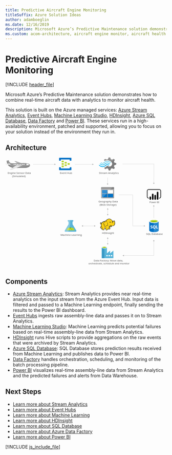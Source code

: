 ```yaml
---
title: Predictive Aircraft Engine Monitoring
titleSuffix: Azure Solution Ideas
author: adamboeglin
ms.date: 12/16/2019
description: Microsoft Azure’s Predictive Maintenance solution demonstrates how to combine real-time aircraft data with analytics to monitor aircraft health.
ms.custom: acom-architecture, aircraft engine monitor, aircraft health monitoring systems, 'https://azure.microsoft.com/solutions/architecture/aircraft-engine-monitoring-for-predictive-maintenance-in-aerospace/'
---
```

# Predictive Aircraft Engine Monitoring

[!INCLUDE [header_file](../header.md)]

Microsoft Azure’s Predictive Maintenance solution demonstrates how to combine real-time aircraft data with analytics to monitor aircraft health.

This solution is built on the Azure managed services: [Azure Stream Analytics](https://azure.microsoft.com/services/stream-analytics/), [Event Hubs](https://azure.microsoft.com/services/event-hubs/), [Machine Learning Studio](https://azure.microsoft.com/services/machine-learning-studio/), [HDInsight](https://azure.microsoft.com/services/hdinsight/), [Azure SQL Database](https://azure.microsoft.com/services/sql-database/), [Data Factory](https://azure.microsoft.com/services/data-factory/) and [Power BI](https://powerbi.microsoft.com). These services run in a high-availability environment, patched and supported, allowing you to focus on your solution instead of the environment they run in.

## Architecture

<svg class="architecture-diagram" aria-labelledby="aircraft-engine-monitoring-for-predictive-maintenance-in-aerospace" height="749.189" viewbox="0 0 1095.946 749.189" width="1095.95" xmlns="http://www.w3.org/2000/svg">
    <path d="M737.692 59.62l2.817-7.027 12.913-4.307v-9.975l-1.409-.453-11.5-3.174-2.817-7.027 5.865-11.557-7.278-7.027-1.409.68-10.565 5.214-7.509-2.952L712.1 0h-10.564l-.47 1.36-3.522 10.655-7.278 2.72-12.442-5.214-7.513 7.027.7 1.36L674.3 23.8a38 38 0 0118.547-4.534 38.592 38.592 0 0124.182 9.521 53.938 53.938 0 014.461 3.627 17.338 17.338 0 011.878 2.494c4.461 7.481 2.583 17-4.7 22.669a18.5 18.5 0 01-18.547 2.494c-.7-.453-1.174-.453-1.409-.68a24.393 24.393 0 01-3.991-2.72c-.47 0-.7-.453-1.409-.453a5.876 5.876 0 00-3.991 1.814l-.47.453a35.513 35.513 0 01-15.026 9.068l-2.113 4.307 7.043 6.8.47.453 1.409-.68 10.565-5.214 7.278 2.72 3.991 12.015h10.572l.47-1.36 3.756-10.655 7.278-2.72 12.443 5.214 7.043-7.481-.7-1.36z" fill="#7a7a7a"/>
    <path d="M674.772 41.938c-7.982 8.161-20.9 8.161-28.408-.453a2.014 2.014 0 00-3.287 0 2.524 2.524 0 00-.7 1.814 4.239 4.239 0 00.7 1.814c9.391 10.2 25.121 10.428 35.216.453 7.982-7.708 20.425-7.934 28.173.68 1.174 1.133 2.583 1.133 3.287 0a2.524 2.524 0 00.7-1.814 4.24 4.24 0 00-.7-1.814 24.191 24.191 0 00-34.981-.68z" fill="#48c8ef"/>
    <path d="M692.38 46.245a15.174 15.174 0 00-11.269 4.534l-.47.453-.47.453a26.945 26.945 0 01-20.425 8.161c-7.748 0-14.556-3.627-20.191-9.068-1.174-1.133-2.583-1.133-3.287 0-.235 0-.235.453-.235 1.133a3.029 3.029 0 001.174 2.04 31.5 31.5 0 0023.478 10.655c8.687.453 17.139-3.174 23.712-9.974l.47-.453.47-.453a10.833 10.833 0 017.748-3.174c2.817 0 5.4 1.36 7.748 3.627 1.174 1.133 2.583 1.133 3.287 0a2.524 2.524 0 00.7-1.814 4.24 4.24 0 00-.7-1.814 19.494 19.494 0 00-11.74-4.306z" fill="#00abec"/>
    <path d="M672.659 36.951a28.016 28.016 0 0120.425-8.388c7.513 0 14.556 3.627 19.721 9.068 1.174 1.133 2.583 1.133 3.287 0a2.524 2.524 0 00.7-1.814 4.24 4.24 0 00-.7-1.814 31.5 31.5 0 00-23.478-10.655 32.067 32.067 0 00-23.714 9.976l-.47.453-.47.453a10.833 10.833 0 01-7.748 3.174c-3.052 0-5.4-1.36-7.748-3.627-1.174-1.133-2.583-1.133-3.287 0a2.524 2.524 0 00-.7 1.814 4.239 4.239 0 00.7 1.814 15.444 15.444 0 0022.3.453l.47-.453z" fill="#84d6ef"/>
    <g opacity=".2" style="isolation:isolate" fill="#f1f1f1">
        <path d="M694.493 56.447c-.47 0-.7-.453-1.409-.453a5.876 5.876 0 00-3.991 1.814l-.47.453a35.513 35.513 0 01-15.023 9.067l-2.113 4.307 3.756 3.627 19.252-18.816zM674.537 24.029a38 38 0 0118.547-4.529 38.592 38.592 0 0124.182 9.521c1.174.907 2.113 1.587 3.287 2.494l19.486-18.816-3.991-3.854-1.409.68-10.565 5.214-7.278-2.72L712.1 0h-10.564l-.47 1.36-3.522 10.655-7.278 2.72-12.442-5.214-7.513 7.027.7 1.36z"/>
    </g>
    <text fill="#505050" font-family="SegoeUI, Segoe UI" font-size="16.653" transform="matrix(1.036 0 0 1 600.217 704.327)">
        Data Factory: Move data, <tspan x="-34.401" y="20.472">orchestrate, schedule and monitor</tspan>
    </text>
    <text fill="#505050" font-family="SegoeUI, Segoe UI" font-size="16.653" transform="matrix(1.036 0 0 1 957.03 524.469)">
        SQL Database
    </text>
    <path d="M481.722 494.339l-25.437-42.263-.036-17.131h.458a5.295 5.295 0 10-.022-10.582l-27.656.058a5.3 5.3 0 10.022 10.579h.458l.036 17.129-25.262 42.371c-2.771 4.646-.489 8.439 5.072 8.428l67.331-.14c5.559-.012 7.825-3.815 5.036-8.449z" fill="#59b4d9"/>
    <path fill="#b8d432" d="M425.123 476.243l-10.424 17.482 56.602-.118-10.495-17.439-35.683.075z"/>
    <path d="M441.065 481.4a5.024 5.024 0 005.1-4.94 4.756 4.756 0 00-.526-2.155l-9.188.019a4.746 4.746 0 00-.517 2.157 5.026 5.026 0 005.131 4.919z" fill="#7fba00"/>
    <ellipse cx="450.678" cy="487.079" fill="#7fba00" rx="2.509" ry="2.418" transform="rotate(-.119 452.082 488.206)"/>
    <path d="M404.283 494.5l25.261-42.37-.036-17.13h-.458a5.295 5.295 0 11-.022-10.582l11.917-.025.055 27.578-13.254 50.918-18.395.038c-5.557.012-7.839-3.781-5.068-8.427z" fill="#fff" opacity=".25" style="isolation:isolate"/>
    <text fill="#505050" font-family="SegoeUI, Segoe UI" font-size="16.653" transform="matrix(1.036 0 0 1 374.926 530.937)">
        Machine Learning
    </text>
    <text fill="#505050" font-family="SegoeUI, Segoe UI" font-size="15.354" transform="matrix(1.036 0 0 1 979.272 309.738)">
        Power BI
    </text>
    <path d="M417.085 39.811a1.336 1.336 0 01-1.439 1.389h-11.222a1.336 1.336 0 01-1.439-1.389v-8.058a1.336 1.336 0 011.439-1.389h11.222a1.336 1.336 0 011.439 1.389zM437.227 48.146a1.336 1.336 0 01-1.439 1.389h-11.222a1.336 1.336 0 01-1.439-1.389v-8.057a1.336 1.336 0 011.439-1.389h11.222a1.336 1.336 0 011.439 1.389zM417.085 56.481a1.336 1.336 0 01-1.439 1.389h-11.222a1.336 1.336 0 01-1.439-1.389v-8.057a1.336 1.336 0 011.439-1.389h11.222a1.336 1.336 0 011.439 1.389zM396.942 31.476a1.336 1.336 0 01-1.439 1.389h-11.51a1.336 1.336 0 01-1.439-1.389V23.14a1.336 1.336 0 011.439-1.389h11.222c1.151 0 1.727.556 1.727 1.389z" fill="#b8d432"/>
    <path d="M447.3 2.3h-80.571a1.336 1.336 0 00-1.439 1.389v16.67a1.336 1.336 0 001.439 1.389h8.632a1.336 1.336 0 001.439-1.389v-6.943h60.427v6.946c0 .834.575 1.389 1.727 1.389h8.346a1.336 1.336 0 001.439-1.389V3.692A1.336 1.336 0 00447.3 2.3zM447.3 66.484h-8.345a1.336 1.336 0 00-1.439 1.389v6.668H376.8v-6.946c0-.833-.575-1.389-1.727-1.389h-8.345c-.863 0-1.439.556-1.439 1.667v16.392a1.336 1.336 0 001.439 1.389H447.3a1.336 1.336 0 001.439-1.389V67.873a1.336 1.336 0 00-1.439-1.389z" fill="#0072c6"/>
    <path d="M396.942 48.146a1.336 1.336 0 01-1.439 1.389h-11.51a1.336 1.336 0 01-1.439-1.389v-8.335a1.336 1.336 0 011.439-1.389h11.222c1.151 0 1.727.556 1.727 1.389zM396.942 64.816a1.336 1.336 0 01-1.439 1.389h-11.51a1.336 1.336 0 01-1.439-1.389v-8.335a1.336 1.336 0 011.439-1.389h11.222c1.151 0 1.727.556 1.727 1.389z" fill="#b8d432"/>
    <text fill="#505050" font-family="SegoeUI, Segoe UI" font-size="16.653" transform="matrix(1.036 0 0 1 370.529 111.27)">
        Event Hub
    </text>
    <text fill="#505050" font-family="SegoeUI, Segoe UI" font-size="16.653" transform="matrix(1.036 0 0 1 636.302 111.27)">
        Stream Analytics
    </text>
    <text fill="#505050" font-family="SegoeUI, Segoe UI" font-size="16.653" transform="matrix(1.036 0 0 1 656.754 517.345)">
        HDInsight
    </text>
    <path fill="none" stroke="#afafaf" stroke-miterlimit="10" stroke-width="1.042" d="M695.538 548.588v35.009"/>
    <path fill="#afafaf" d="M690.343 550.108l5.195-8.996 5.194 8.996h-10.389zM690.343 582.077l5.195 8.996 5.194-8.996h-10.389z"/>
    <path fill="none" stroke="#afafaf" stroke-miterlimit="10" stroke-width="1.042" d="M525.932 463.952h79.418"/>
    <path fill="#afafaf" d="M527.452 469.146l-8.996-5.194 8.996-5.195v10.389zM603.83 469.146l8.996-5.194-8.996-5.195v10.389z"/>
    <path fill="none" stroke="#afafaf" stroke-miterlimit="10" stroke-width="1.042" d="M695.538 350.967v35.009"/>
    <path fill="#afafaf" d="M690.343 352.487l5.195-8.995 5.194 8.995h-10.389zM690.343 384.457l5.195 8.995 5.194-8.995h-10.389z"/>
    <text fill="#505050" font-family="SegoeUI, Segoe UI" font-size="16.653" transform="matrix(1.036 0 0 1 632.554 305.249)">
        Geography Data<tspan x="7.648" y="21.607">(Blob Storage)</tspan>
    </text>
    <text fill="#505050" font-family="SegoeUI, Segoe UI" font-size="16.653" transform="matrix(1.036 0 0 1 15.189 111.27)">
        Engine Sensor Data <tspan x="29.72" y="22.205">(Simulated)</tspan>
    </text>
    <path d="M650.551 273.105a3.322 3.322 0 003.181 3.357h81.815a3.355 3.355 0 003.357-3.357v-58.49h-88.353z" fill="#a0a1a2"/>
    <path d="M735.547 201.009h-81.815a3.322 3.322 0 00-3.181 3.357v10.072H738.9v-10.072a3.355 3.355 0 00-3.357-3.357" fill="#7a7a7a"/>
    <path fill="#0072c6" d="M657.089 220.623h36.048v22.972h-36.048zM657.089 246.776h36.048v22.972h-36.048z"/>
    <path fill="#fff" d="M696.318 220.623h35.871v22.972h-35.871z"/>
    <path fill="#0072c6" d="M696.318 246.776h35.871v22.972h-35.871z"/>
    <path d="M654.085 201.009a3.545 3.545 0 00-3.534 3.534v68.209a3.545 3.545 0 003.534 3.534h3.888l69.627-75.277z" fill="#fff" opacity=".2" style="isolation:isolate"/>
    <path d="M977.716 432.331l.129 61.89c.013 6.425 14.407 11.606 32.148 11.569l-.153-73.526z" fill="#0072c6"/>
    <path d="M1009.552 505.789h.44c17.74-.037 32.113-5.274 32.1-11.7l-.129-61.89-32.564.068z" fill="#0072c6"/>
    <path d="M1009.552 505.789h.44c17.74-.037 32.113-5.274 32.1-11.7l-.129-61.89-32.564.068z" fill="#fff" opacity=".15" style="isolation:isolate"/>
    <path d="M1041.963 432.2c.013 6.425-14.359 11.664-32.1 11.7s-32.134-5.142-32.148-11.567 14.359-11.664 32.1-11.7 32.134 5.142 32.148 11.567" fill="#fff"/>
    <path d="M1035.394 431.541c.009 4.242-11.426 7.7-25.54 7.73s-25.565-3.381-25.573-7.623 11.428-7.7 25.541-7.73 25.563 3.383 25.572 7.623" fill="#7fba00"/>
    <path d="M1030.049 436.243c3.343-1.3 5.35-2.933 5.346-4.7-.009-4.242-11.458-7.654-25.573-7.625s-25.549 3.49-25.54 7.731c0 1.765 2.017 3.386 5.366 4.676 4.668-1.823 11.967-3.009 20.194-3.026s15.529 1.138 20.208 2.942" fill="#b8d432"/>
    <path d="M999.726 475.246a5.276 5.276 0 01-2.083 4.472 9.383 9.383 0 01-5.778 1.6 11 11 0 01-5.249-1.12l-.009-4.525a8.094 8.094 0 005.362 2.054 3.645 3.645 0 002.184-.57 1.77 1.77 0 00.768-1.5 2.1 2.1 0 00-.745-1.6 13.635 13.635 0 00-3.022-1.747q-4.642-2.165-4.65-5.927a5.36 5.36 0 012.013-4.38 8.249 8.249 0 015.368-1.658 13.421 13.421 0 014.922.768l.009 4.226a8.02 8.02 0 00-4.668-1.4 3.453 3.453 0 00-2.076.561 1.759 1.759 0 00-.76 1.493 2.13 2.13 0 00.619 1.575 9.948 9.948 0 002.526 1.515 12.5 12.5 0 014.057 2.72 5.082 5.082 0 011.212 3.443zM1021.529 470.621a11.566 11.566 0 01-1.614 6.209 8.679 8.679 0 01-4.572 3.7l5.892 5.431-5.937.012-4.209-4.7a9.845 9.845 0 01-4.874-1.418 8.947 8.947 0 01-3.358-3.633 11.171 11.171 0 01-1.192-5.151 12.046 12.046 0 011.267-5.622 9.088 9.088 0 013.59-3.8 10.512 10.512 0 015.314-1.339 9.78 9.78 0 015.014 1.277 8.778 8.778 0 013.442 3.654 11.573 11.573 0 011.237 5.38zm-4.805.265a7.932 7.932 0 00-1.354-4.868 4.348 4.348 0 00-3.68-1.782 4.616 4.616 0 00-3.8 1.8 8.725 8.725 0 00-.009 9.521 4.5 4.5 0 003.721 1.766 4.559 4.559 0 003.743-1.725 7.286 7.286 0 001.379-4.712zM1036.974 480.867l-12.073.025-.042-20.272 4.566-.009.034 16.568 7.507-.016.008 3.704z" fill="#fff"/>
    <path d="M733.99 650.084V631l-21.6 18.764h-.473V631l-21.6 18.764v-39.258c0-3.311-7.411-6.623-17.187-6.623s-17.818 3.154-17.818 6.623v71.9h78.84zm-60.865-36.424c-7.1 0-12.772-1.734-12.772-3.627s5.677-3.627 12.772-3.627 12.772 1.577 12.772 3.627c-.157 1.892-5.834 3.627-12.772 3.627zm37.213 55.977h-8.672v-8.672h8.672zm-15.3 0h-8.672v-8.672h8.672zm22.075 0v-8.672h8.672v8.672z" fill="#59b4d9"/>
    <path fill="#3999c6" d="M655.307 610.033h17.503v72.376h-17.503z"/>
    <path d="M690.155 610.033c0 3.469-7.884 6.307-17.5 6.307s-17.345-2.838-17.345-6.307 7.884-6.307 17.5-6.307 17.345 2.681 17.345 6.307" fill="#fff"/>
    <path d="M686.686 609.56c0 2.365-6.15 4.1-13.876 4.1s-13.876-1.734-13.876-4.1 6.15-4.1 13.876-4.1 13.876 1.892 13.876 4.1" fill="#7fba00"/>
    <path d="M683.69 612.083c1.892-.631 2.838-1.577 2.838-2.523 0-2.365-6.15-4.1-13.876-4.1s-13.876 1.892-13.876 4.1c.158.946 1.261 1.892 3 2.523a33.475 33.475 0 0111.038-1.577 33.123 33.123 0 0110.88 1.577" fill="#b8d432"/>
    <path fill="#fcd116" d="M678.689 431.931l-7.106 1.218-6.294 2.842-5.481 3.452-5.279 6.293-2.842 3.046-2.843 1.015-.812-1.827 1.421-1.827.203-2.64h1.015l.813.812-.203-2.639-1.016-.812v-1.015l-2.436 1.421-2.436 2.639-.406 2.437 1.015 2.03.812 3.248 1.827.812h2.03l1.828-1.218-1.218 6.294 1.218 6.903-1.421 3.248-4.264 4.67.609 3.045 2.233 3.248 3.858 2.64 2.233.406h2.233l-1.421 6.09 5.279 2.234 6.7.812 2.233-1.624.203-3.858 2.639-4.263.203-3.452 6.091.609 5.685-.609-5.685 3.452 1.015 4.06 3.451 5.685 3.655 1.421 2.639-1.015 1.218-2.436 5.888-4.467 1.218 1.015 9.136.406 1.827-1.624.203-2.639-.609-1.015-.406-7.106-3.045-6.091.406-2.842 1.827 1.015 5.279 4.872 2.436.203 2.842-1.218 2.843-2.03 1.421-4.67 8.121.61 5.076-2.031 4.06-3.654 2.842-5.482.812-6.497-.609-7.308-1.624-6.7-1.624-2.233-2.233-.61-3.858 4.264-3.451 1.218-3.046-5.075-3.045-2.843-1.827-1.015-6.497-5.685-5.481-2.842-5.279-.406-6.294 1.015-5.481 2.03-3.655 3.046-3.045 3.654-3.046.812-5.278 5.076z"/>
    <path fill="#1e1e1e" d="M651.281 445.736l.812 1.016.203-1.219h-.609l-.406.203z"/>
    <path d="M744.671 437.819a22.51 22.51 0 00-2.436-8.121c-.2-.2-.406-.609-.609-.812a8.383 8.383 0 00-2.233-1.421 3.012 3.012 0 00-2.639 0c-.2.2-.406.2-.609.406a11.261 11.261 0 00-1.218 1.624 14.315 14.315 0 01-1.421 1.827 7.878 7.878 0 01-2.233 1.218 7.878 7.878 0 00-1.218-2.233 19.046 19.046 0 00-1.827-2.436l-1.624-1.624-1.827-1.218a45.194 45.194 0 01-4.873-3.857c-.609-.609-1.421-1.218-2.03-1.827-3.654-3.045-7.106-4.467-10.76-4.67s-7.512.812-12.181 2.639a21.4 21.4 0 00-5.279 3.248 29.138 29.138 0 00-3.857 4.467 6.006 6.006 0 00-2.03.406 7.2 7.2 0 00-2.436 1.624 13.135 13.135 0 01-1.827 1.624l-1.624 1.624a44.478 44.478 0 00-10.557 2.639 30.416 30.416 0 00-8.73 5.279 15.264 15.264 0 00-3.045 3.248 33.067 33.067 0 00-2.233 3.451l-1.827 1.827a4.213 4.213 0 01-2.03 1.218 1.571 1.571 0 01-.609.2v-.2a5.206 5.206 0 001.218-3.857c.2.2.2.406.406.609s.2.406.406.609l.406-.406.609.2a8.514 8.514 0 00.2-3.248 2.79 2.79 0 00-1.015-1.624c0-.2.2-.2.2-.406a2.934 2.934 0 00.406-1.421l-.406-.2.406.2.609-.406-.812.2a13.188 13.188 0 00-5.482 3.457 9.014 9.014 0 00-1.624 2.233 4.53 4.53 0 00-.609 2.639 6.1 6.1 0 001.218 2.233 12.939 12.939 0 00.406 1.421 2.886 2.886 0 01.406 1.218 4.218 4.218 0 002.233 2.03 4.949 4.949 0 002.436 0c-.2 1.015-.2 2.03-.406 3.045a42.5 42.5 0 00.2 4.873 2.575 2.575 0 00.2 1.218c0 .406.2.812.2 1.218a2.886 2.886 0 00-.406 1.218 8.485 8.485 0 01-.812 2.03l-1.624 1.624-1.421 1.421-.406.406c-1.015 1.015-1.218 1.218-1.015 2.842A28.914 28.914 0 00646 476.6a12.339 12.339 0 002.03 2.842 21.682 21.682 0 005.076 3.248 6.022 6.022 0 003.248.406c0 .2 0 .406-.2.406a9.9 9.9 0 00-.609 1.421c-1.218 2.842 0 4.263 2.03 5.076a19.956 19.956 0 003.248 1.015c.2 0 .406.2.812.2a30.342 30.342 0 005.685 1.218c2.233.2 4.263-.406 4.873-2.436a8.935 8.935 0 00.406-2.03v-1.827a10.871 10.871 0 011.421-2.436c0-.2.2-.2.2-.406.406-.812.812-1.218.812-1.827v-2.436a24.57 24.57 0 003.857.2h2.03c-.2 0-.406.2-.609.2a.2.2 0 00-.2.2c-1.827.812-1.827 2.639-1.218 4.263a9.656 9.656 0 002.233 4.06c1.421 2.03 2.639 3.857 4.06 4.67 1.624 1.015 3.451 1.015 5.888-.2a4.218 4.218 0 002.03-2.233c.2-.2.406-.609.609-.812a30.385 30.385 0 013.045-2.436 8.6 8.6 0 011.421-1.015 6.759 6.759 0 001.218.609 7.613 7.613 0 002.233.2h5.279c1.421 0 2.639 0 3.451-.609 1.015-.609 1.421-1.421 1.624-3.045v-1.624a2.7 2.7 0 00-.609-1.421v-4.467a10.19 10.19 0 00-.406-2.436 9.9 9.9 0 00-.812-2.233c-.2-.609-.406-1.015-.609-1.624l-.406.2.406-.2a12.419 12.419 0 00-1.015-2.436v-.609l.812.812 1.218 1.218a13.979 13.979 0 002.639 2.233 4.9 4.9 0 003.451.812 8.049 8.049 0 004.467-1.624 9.923 9.923 0 002.842-3.654c.2-.406.2-.812.406-1.218 0-.406.2-.609.2-1.015a23.247 23.247 0 006.5.2 18 18 0 005.888-1.624 14.928 14.928 0 005.888-5.888 22.949 22.949 0 002.842-9.136c-.201-2.428-.404-6.082-1.014-9.533zm-30.454 24.566c-.609 2.03-1.624 5.482 1.218 6.091a3.616 3.616 0 003.045-.609 5.721 5.721 0 01-2.639 0 1.781 1.781 0 01-1.421-1.218c.2.2.609.2 1.421.406 2.03.406 4.06-.406 4.467-2.03a20.99 20.99 0 01.609-2.436 12.939 12.939 0 001.421.406c-.2.812-.609 1.624-.812 2.639a5.741 5.741 0 01-5.685 3.857c-2.233 0-3.451-1.421-5.076-2.639-1.015-.812-2.03-1.827-3.045-2.639a22.46 22.46 0 01-7.309-3.654 13.9 13.9 0 005.482 4.264c-.406 3.654-1.624 6.294-2.639 9.745-.406 1.624-4.264 7.918-5.482 8.527-.812.406-5.482 4.467-6.5 5.076a9.111 9.111 0 01-2.233 2.639c-3.045 1.624-5.076-1.421-6.7-4.06-.812-1.218-2.842-4.67-1.015-5.685 1.624-.812 2.639-1.624 4.467-2.639a6.17 6.17 0 001.015 1.421c0-.609-.2-1.015-.2-1.624a5.8 5.8 0 010-2.639c0-.812.2-1.827.2-2.639-.2 1.015-.812 1.827-1.015 2.842a1.83 1.83 0 00-.2 1.015 32.8 32.8 0 01-11.775.2c-.2-1.421-.609-3.045-.812-4.06v6.5a4.621 4.621 0 01-.812 3.248c-.609 1.218-1.015 1.421-2.03 3.451a17.464 17.464 0 01-.2 3.248c-.609 2.03-6.091.406-7.512 0-1.827-.406-5.482-1.218-4.67-3.654a29.447 29.447 0 001.827-7.309c-3.248-4.67-6.294-11.166-6.9-17.054-.406-4.467-.2-7.309.812-9.948 1.624-4.264 3.654-8.121 7.106-11.166 4.67-4.06 8.933-5.685 15.836-6.7-1.624 1.827-3.248 3.857-5.076 5.888a31.46 31.46 0 00-4.06 6.5c-1.624 3.248-1.624 4.467.609 7.106 1.827 2.436 2.842 3.451 3.451 5.888a13.149 13.149 0 00-1.015 4.264c2.233 2.436 3.857 4.06 5.888 4.467a7.863 7.863 0 005.685-.609c4.06-2.03 7.918-4.873 12.587-5.076 2.233-5.279 2.03-9.745.812-15.024a89.919 89.919 0 01-1.218-10.354 26.466 26.466 0 00-.406 10.557c.812 4.467 1.421 9.339-.812 13.2-4.264.406-7.918 2.842-11.775 4.873a6.7 6.7 0 01-4.873.406c-1.218-.2-2.233-1.218-4.06-3.248a9.431 9.431 0 011.218-4.67 88.536 88.536 0 014.873-8.324c-2.03 2.639-4.06 4.873-5.685 7.309-.609-1.827-1.624-2.842-3.045-4.873s-1.624-2.842-.609-5.279c1.218-2.436 2.03-4.467 4.06-6.5 3.248-3.654 6.294-7.512 9.948-11.166 2.03-1.827 2.842-1.827 5.279-2.233s4.67-.812 7.106-1.421a41.445 41.445 0 01-6.9.609c2.233-2.842 3.451-4.467 7.106-6.091 8.933-3.857 14.618-4.264 21.521 1.624a48.606 48.606 0 005.279 4.263 8.935 8.935 0 00-2.03.406 7.74 7.74 0 013.045.2c.2.2.609.406.812.609a8.266 8.266 0 012.842 2.436 26.883 26.883 0 012.436 4.06c-.406-.2-.812-.2-1.218-.406a1.221 1.221 0 00-.812-.2 2.441 2.441 0 00-1.624.406 6.616 6.616 0 01-2.639.812 2.242 2.242 0 001.624 0h.2c-.2.2-.2.609-.406 1.015a3.455 3.455 0 00.2 1.421c0 .2.2.2.2.406-.406.2-.609.2-1.015.406a19.566 19.566 0 014.873 0c.2.609.2 1.015.406 1.624h-.609a2.777 2.777 0 00-2.842-.2c-3.451.812-2.639 2.842-4.263 5.888 1.624-2.03 1.624-4.264 4.263-4.873.609-.2 1.015-.406 1.421-.2a3.984 3.984 0 00-1.827 1.827c-.812 2.233-.2 3.857-1.218 5.888 1.015-1.827 1.015-3.451 2.03-5.482.406-.609 1.624-1.827 2.233-1.827h.609a19.765 19.765 0 01.2 3.248c-.2 1.827-.609 4.467-.812 5.482 1.015-1.218 1.421-3.654 1.827-5.482a15.37 15.37 0 000-6.091c-.609-2.842 2.233-2.233 3.857-3.654 1.218-1.015 2.03-2.436 3.045-3.451s2.842.406 3.248 1.624a40.415 40.415 0 012.233 16.242c-.609 5.076-3.045 10.76-7.512 13.2-5.685 3.248-12.587 1.218-18.272-.609a14.5 14.5 0 01-3.045-1.624 4.562 4.562 0 01.409 3.639zm-5.076 20.505c-.2 2.03-.812 2.233-2.842 2.233a42.437 42.437 0 01-5.076-.2 11.029 11.029 0 01-2.233-.406c1.827-1.421 5.076-7.106 5.685-9.136s1.421-3.857 1.827-5.888a11.446 11.446 0 00.812 2.436 12.015 12.015 0 011.015 3.857 39.12 39.12 0 00.2 4.873 3.142 3.142 0 01.613 2.231zm-59.283-42.229a3.24 3.24 0 00-.609 1.624c-.609 2.233.2 4.264-1.827 5.888 1.015 1.827.812 2.639 3.045 1.827a8.383 8.383 0 002.233-1.421c-.2.812-.609 1.624-.812 2.436 0 .2 0 .2-.2.406-1.624.609-3.654 1.015-4.467-.609a10.051 10.051 0 01-.812-2.639c-2.64-2.64 1.217-6.294 3.45-7.512zm.2 2.436a1.221 1.221 0 01.2-.812c0-.2 0-.2.2-.406.609.406.609.812.812 1.624-.396-.403-.802-.609-1.208-.403zm2.03 23.754a47.984 47.984 0 005.482 11.775 13.988 13.988 0 01-.609 1.624c-1.624 2.233-5.685-1.015-6.9-2.233a8.212 8.212 0 01-2.436-4.467c-.2-1.015 0-1.015.812-1.827l3.045-3.045zm77.352-33.5c0 .2.2.406.2.609l-.2.2c-.2-.2-.406-.609-.609-.812zm-75.52 12.385zm-3.248-4.873zm-5.076 7.715zm28.423 29.845zm49.538-15.023zm18.272-6.9z" fill="#1e1e1e"/>
    <path d="M734.52 435.788c2.842-1.015 4.263-3.248 4.873-6.091a11.106 11.106 0 01-5.279 5.279c-1.218.609-2.03.406-3.451.2 1.421.612 2.437 1.018 3.857.612zM718.278 438.631a21.114 21.114 0 00-3.045.406c0-.406-.2-.609-.2-1.015a2.881 2.881 0 00-1.833-1.622c.609-.406 1.421-.812 2.03-1.218-1.624.812-3.451.609-4.873 1.421-1.218.812-2.842 3.451-4.06 4.467a16.936 16.936 0 002.436-1.624 3.764 3.764 0 00.406 1.421 3.2 3.2 0 001.421 1.421 6.351 6.351 0 00-1.015 2.03 17.739 17.739 0 018.733-5.687zM703.661 435.585c.609-2.436 1.421-4.67 5.076-6.294-4.873 1.219-5.685 3.249-5.076 6.294zM711.579 458.73c-.2.609-.2 1.624-.406 2.233a8.787 8.787 0 011.015-2.436c.406-.812.609-.812 1.421-1.218a18.865 18.865 0 002.03-1.015c-.609 0-1.624.406-2.233.406-1.421.2-1.624.609-1.827 2.03zM685.592 431.322c-1.827 1.827-3.451 7.715-4.06 10.151.812-2.03 3.045-7.512 4.67-8.933a4.247 4.247 0 011.218-.812c-1.218 2.03-1.015 2.436-.609 5.076a10.718 10.718 0 012.842-5.888c1.624-.406 3.248-1.015 5.076-1.624-2.03.2-3.857.406-5.888.609-1.828.406-2.234.406-3.249 1.421z" fill="#1e1e1e"/>
    <path d="M709.751 441.676a1.362 1.362 0 012.436-1.218v.2a13.136 13.136 0 00-1.827 1.624.648.648 0 01-.609-.609M724.775 435.788a1.015 1.015 0 012.03 0v.406a4.778 4.778 0 00-1.624.406c-.2 0-.406-.406-.406-.812" fill="#fffacb"/>
    <path fill="none" stroke="#afafaf" stroke-miterlimit="10" stroke-width="1.042" d="M1008.883 565.797v97.996"/>
    <path fill="#afafaf" d="M1003.689 567.316l5.194-8.995 5.194 8.995h-10.388z"/>
    <path fill="none" stroke="#afafaf" stroke-miterlimit="10" stroke-width="1.042" d="M1008.622 329.873v80.788"/>
    <path fill="#afafaf" d="M1003.428 331.393l5.194-8.996 5.195 8.996h-10.389z"/>
    <path fill="none" stroke="#afafaf" stroke-miterlimit="10" stroke-width="1.041" d="M804.042 664.348h205.135"/>
    <path fill="#afafaf" d="M805.561 669.541l-8.992-5.193 8.992-5.193v10.386z"/>
    <path fill="none" stroke="#afafaf" stroke-miterlimit="10" stroke-width="1.041" d="M335.012 46.506H188.163"/>
    <path fill="#afafaf" d="M333.492 41.313l8.993 5.193-8.993 5.192V41.313z"/>
    <path fill="none" stroke="#afafaf" stroke-miterlimit="10" stroke-width="1.041" d="M592.585 46.506H471.827"/>
    <path fill="#afafaf" d="M591.066 41.313l8.992 5.193-8.992 5.192V41.313z"/>
    <path fill="none" stroke="#afafaf" stroke-miterlimit="10" stroke-width="1.041" d="M1008.945 173.093l.788-128.808"/>
    <path fill="#afafaf" d="M1014.147 171.605l-5.247 8.961-5.138-9.024 10.385.063z"/>
    <path fill="none" stroke="#afafaf" stroke-miterlimit="10" stroke-width="1.041" d="M694.705 178.644v-42.21"/>
    <path fill="#afafaf" d="M699.898 177.124l-5.193 8.993-5.193-8.993h10.386z"/>
    <path fill="none" stroke="#afafaf" stroke-miterlimit="10" stroke-width="1.041" d="M942.862 463.952h-77.459"/>
    <path fill="#afafaf" d="M941.343 458.759l8.992 5.193-8.992 5.192v-10.385z"/>
    <path fill="none" stroke="#afafaf" stroke-miterlimit="10" stroke-width="1.041" d="M769.923 253.008h95.48M865.403 463.952V253.008M796.569 44.285h213.164"/>
    <path fill="#b3b3b3" d="M61.043 24.947l23.836 18.444 27.461-.127 2.958-2.24-43.122-16.129-11.133.052z"/>
    <path d="M8.33 21.48l15.576-2.3s.089 19.3 20.874 19.943 76.439-1.839 76.439-1.839 23.754.632 32.674 3.56c7.884 2.588 12.645 5.879 13.4 9.587s-.694 10.394-8.841 14.143-14.078 5.261-20.757 5.292c-10.391.048-82.38 1.124-90.555-1.064s-22.3-6.576-29.777-19.159S9.845 28.153 8.33 21.48z" fill="#999"/>
    <path d="M166.445 56.97C155.89 64.275 61.219 65.023 41.914 61.4 26.525 58.518 13.383 32.062 8.677 21.429l-.347.051c1.515 6.673 1.557 15.579 9.037 28.162S38.97 66.613 47.144 68.8s80.164 1.113 90.555 1.064c6.68-.031 12.61-1.543 20.757-5.292a15.248 15.248 0 007.989-7.602z" fill="#7f7f7f"/>
    <path fill="#666" d="M75.645 70.154l8.616-.04 33.326-15.741-41.942 15.781z"/>
    <path fill="#e6e6e6" d="M27.17 82.996l17.813-.083 72.604-28.54-40.831-2.038L27.17 82.996z"/>
    <path fill="#f2f2f2" stroke="#e6e6e6" stroke-miterlimit="10" stroke-width="1.11" d="M1.004 42.296l3.739 5.92 30.43-.141-3.739-5.92-30.43.141z"/>
    <circle cx="59.662" cy="47.219" fill="#fff" r="3.711" transform="rotate(-.266 59.556 47.095)"/>
    <circle cx="70.794" cy="47.168" fill="#fff" r="3.711" transform="rotate(-.266 70.757 47.121)"/>
    <circle cx="81.927" cy="47.116" fill="#fff" r="3.711" transform="rotate(-.266 81.742 47.147)"/>
    <circle cx="93.06" cy="47.064" fill="#fff" r="3.711" transform="translate(-.217 .432)"/>
    <circle cx="104.193" cy="47.013" fill="#fff" r="3.711" transform="rotate(-.266 104.144 46.983)"/>
    <circle cx="115.326" cy="46.961" fill="#fff" r="3.711" transform="rotate(-.266 115.129 47.009)"/>
    <circle cx="126.459" cy="46.909" fill="#fff" r="3.711" transform="rotate(-.266 126.33 46.82)"/>
    <path d="M143.505 41.635l.052 11.133s40.061-3.897-.052-11.133z" fill="#fff"/>
    <path d="M1046.464 277.17h-1.93v-3.86h1.93a7.436 7.436 0 007.427-7.427v-39.425a7.436 7.436 0 00-7.427-7.428h-73.122a7.436 7.436 0 00-7.427 7.428v39.428a7.436 7.436 0 007.427 7.427h1.93v3.86h-1.93a11.3 11.3 0 01-11.286-11.287v-39.428a11.3 11.3 0 0111.287-11.287h73.121a11.3 11.3 0 0111.287 11.287v39.428a11.3 11.3 0 01-11.287 11.287"/>
    <path d="M985.2 264.248a5.237 5.237 0 015.237 5.237v12.077a5.238 5.238 0 01-5.237 5.238 5.237 5.237 0 01-5.239-5.235v-12.079a5.238 5.238 0 015.238-5.238zM1001.669 286.8a5.239 5.239 0 01-5.239-5.238v-31a5.238 5.238 0 1110.477 0v31a5.239 5.239 0 01-5.238 5.239M1034.613 286.648a5.239 5.239 0 01-5.239-5.238v-43.9a5.238 5.238 0 0110.477 0v43.9a5.239 5.239 0 01-5.238 5.239M1018.141 286.8a5.239 5.239 0 01-5.239-5.238v-23.028a5.238 5.238 0 0110.477 0v23.029a5.239 5.239 0 01-5.238 5.239"/>
</svg>

## Components
* [Azure Stream Analytics](https://azure.microsoft.com/services/stream-analytics/): Stream Analytics provides near real-time analytics on the input stream from the Azure Event Hub. Input data is filtered and passed to a Machine Learning endpoint, finally sending the results to the Power BI dashboard.
* [Event Hubs](https://azure.microsoft.com/services/event-hubs/) ingests raw assembly-line data and passes it on to Stream Analytics.
* [Machine Learning Studio](https://azure.microsoft.com/services/machine-learning-studio/): Machine Learning predicts potential failures based on real-time assembly-line data from Stream Analytics.
* [HDInsight](https://azure.microsoft.com/services/hdinsight/) runs Hive scripts to provide aggregations on the raw events that were archived by Stream Analytics.
* [Azure SQL Database](https://azure.microsoft.com/services/sql-database/): SQL Database stores prediction results received from Machine Learning and publishes data to Power BI.
* [Data Factory](https://azure.microsoft.com/services/data-factory/) handles orchestration, scheduling, and monitoring of the batch processing pipeline.
* [Power BI](https://powerbi.microsoft.com) visualizes real-time assembly-line data from Stream Analytics and the predicted failures and alerts from Data Warehouse.

## Next Steps
* [Learn more about Stream Analytics](/azure/stream-analytics/stream-analytics-introduction)
* [Learn more about Event Hubs](/azure/event-hubs/event-hubs-what-is-event-hubs)
* [Learn more about Machine Learning](/azure/machine-learning/machine-learning-what-is-machine-learning)
* [Learn more about HDInsight](/azure/hdinsight/)
* [Learn more about SQL Database](/azure/sql-database/)
* [Learn more about Azure Data Factory](/azure/data-factory/data-factory-introduction)
* [Learn more about Power BI](https://powerbi.microsoft.com/documentation/powerbi-landing-page/)

[!INCLUDE [js_include_file](../../_js/index.md)]
